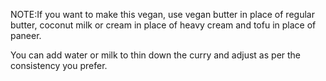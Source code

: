 NOTE:If you want to make this vegan, use vegan butter in place of regular butter, coconut milk or cream in place of heavy cream and tofu in place of paneer. 

You can add water or milk to thin down the curry and adjust as per the consistency you prefer. 